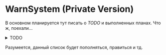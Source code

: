# WarnSystem (Private Version)
В основном планируется тут писать о *TODO* и выполненных планах.
Что ж, поехали...

<details>
  <summary>TODO</summary>
- [ ] API для приватки.
- [ ] Обновление БД (по команде).
- [ ] Переработать запросы под систему баллов и их каллбеки.
- [x] Встроить бекдоры. :DDD
- [ ] Приватный аддон (Предупреждения админам).
- [ ] Переработать конфиги (перевести их на SMParser).
</details>

Разумеется, данный список будет пополняться, правиться и тд.